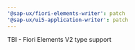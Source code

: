 ```yaml
---
'@sap-ux/fiori-elements-writer': patch
'@sap-ux/ui5-application-writer': patch
---
```


TBI - Fiori Elements V2 type support
